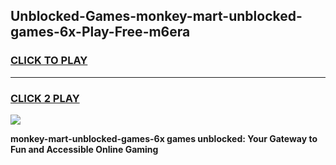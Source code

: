 
## Unblocked-Games-monkey-mart-unblocked-games-6x-Play-Free-m6era
<h3>
<a href="https://premium76.site?title=monkey-mart-unblocked-games-6x&ref=19M">CLICK TO PLAY</a></h3>
<hr>

<h3>
<a href="https://premium76.site?title=monkey-mart-unblocked-games-6x&ref=19M">CLICK 2 PLAY</a>
  
</h3>

<a href="https://premium76.site?title=monkey-mart-unblocked-games-6x&ref=19M"><img src="https://clearcache.store/games.png"></a>


**monkey-mart-unblocked-games-6x games unblocked: Your Gateway to Fun and Accessible Online Gaming**
